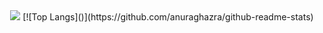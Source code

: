  <div align="center">
    <img src="https://github-readme-stats.vercel.app/api/top-langs/?username=Recognitions">
    [![Top Langs]()](https://github.com/anuraghazra/github-readme-stats)
</div>
